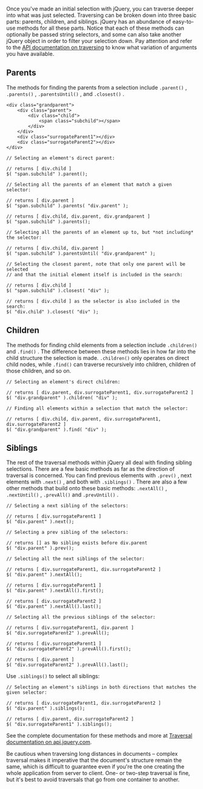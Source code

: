<script>{

    "title": "Traversing",
    "level": "beginner"

}</script>

Once you've made an initial selection with jQuery, you can traverse deeper into what was just selected. Traversing can be broken down into three basic parts: parents, children, and siblings. jQuery has an abundance of easy-to-use methods for all these parts. Notice that each of these methods can optionally be passed string selectors, and some can also take another jQuery object in order to filter your selection down. Pay attention and refer to the [API documentation on traversing](http://api.jquery.com/category/traversing/) to know what variation of arguments you have available.

## Parents

The methods for finding the parents from a selection include `.parent()` , `.parents()` , `.parentsUntil()` , and `.closest()` .

``` 
<div class="grandparent">
    <div class="parent">
        <div class="child">
            <span class="subchild"></span>
        </div>
    </div>
    <div class="surrogateParent1"></div>
    <div class="surrogateParent2"></div>
</div>
```

``` 
// Selecting an element's direct parent:

// returns [ div.child ]
$( "span.subchild" ).parent();

// Selecting all the parents of an element that match a given selector:

// returns [ div.parent ]
$( "span.subchild" ).parents( "div.parent" );

// returns [ div.child, div.parent, div.grandparent ]
$( "span.subchild" ).parents();

// Selecting all the parents of an element up to, but *not including* the selector:

// returns [ div.child, div.parent ]
$( "span.subchild" ).parentsUntil( "div.grandparent" );

// Selecting the closest parent, note that only one parent will be selected
// and that the initial element itself is included in the search:

// returns [ div.child ]
$( "span.subchild" ).closest( "div" );

// returns [ div.child ] as the selector is also included in the search:
$( "div.child" ).closest( "div" );
```

## Children

The methods for finding child elements from a selection include `.children()` and `.find()` . The difference between these methods lies in how far into the child structure the selection is made. `.children()` only operates on direct child nodes, while `.find()` can traverse recursively into children, children of those children, and so on.

``` 
// Selecting an element's direct children:

// returns [ div.parent, div.surrogateParent1, div.surrogateParent2 ]
$( "div.grandparent" ).children( "div" );

// Finding all elements within a selection that match the selector:

// returns [ div.child, div.parent, div.surrogateParent1, div.surrogateParent2 ]
$( "div.grandparent" ).find( "div" );
```

## Siblings

The rest of the traversal methods within jQuery all deal with finding sibling selections. There are a few basic methods as far as the direction of traversal is concerned. You can find previous elements with `.prev()` , next elements with `.next()` , and both with `.siblings()` . There are also a few other methods that build onto these basic methods: `.nextAll()` , `.nextUntil()` , `.prevAll()` and `.prevUntil()` .

``` 
// Selecting a next sibling of the selectors:

// returns [ div.surrogateParent1 ]
$( "div.parent" ).next();

// Selecting a prev sibling of the selectors:

// returns [] as No sibling exists before div.parent
$( "div.parent" ).prev();

// Selecting all the next siblings of the selector:

// returns [ div.surrogateParent1, div.surrogateParent2 ]
$( "div.parent" ).nextAll();

// returns [ div.surrogateParent1 ]
$( "div.parent" ).nextAll().first();

// returns [ div.surrogateParent2 ]
$( "div.parent" ).nextAll().last();

// Selecting all the previous siblings of the selector:

// returns [ div.surrogateParent1, div.parent ]
$( "div.surrogateParent2" ).prevAll();

// returns [ div.surrogateParent1 ]
$( "div.surrogateParent2" ).prevAll().first();

// returns [ div.parent ]
$( "div.surrogateParent2" ).prevAll().last();
```

Use `.siblings()` to select all siblings:

``` 
// Selecting an element's siblings in both directions that matches the given selector:

// returns [ div.surrogateParent1, div.surrogateParent2 ]
$( "div.parent" ).siblings();

// returns [ div.parent, div.surrogateParent2 ]
$( "div.surrogateParent1" ).siblings();
```

See the complete documentation for these methods and more at [Traversal documentation on api.jquery.com](http://api.jquery.com/category/traversing/tree-traversal/).

Be cautious when traversing long distances in documents – complex traversal makes it imperative that the document's structure remain the same, which is difficult to guarantee even if you're the one creating the whole application from server to client. One- or two-step traversal is fine, but it's best to avoid traversals that go from one container to another.
